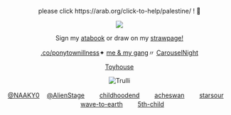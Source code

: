 <p align=center> please click https://arab.org/click-to-help/palestine/ ! 🍉
<p align=center> <img src=https://komarev.com/ghpvc/?username=NAAKY0&color=af8150&style=flat-square&label=:3&abbreviated=true&base=200>
<p align=center> Sign my <a href="https://alienstage.atabook.org/">atabook</a> or draw on my <a href="https://naaky0.straw.page/">strawpage!</a> 
<p align=center> <a href="https://rentry.co/ponytownillness">.co/ponytownillness</a>✦ <a href="https://rentry.co/carouselnightdevs">me & my gang</a>〃 <a href="https://x.com/carouselnights">CarouselNight</a> 
<p align=center> <a href="https://toyhou.se/NAAKY0">Toyhouse</a>
<p align=center> <body><img src="https://files.catbox.moe/nfo4md.png" alt="Trulli"</body>
<p align=center> <a href="https://github.com/naaky0">@NAAKY0</a>  ㅤ<a href="https://github.com/Alienstage">@AlienStage</a> ㅤ ㅤ<a href="https://github.com/childhoodend">childhoodend</a> ㅤ ㅤ<a href="https://github.com/acheswan">acheswan</a> ㅤ ㅤ<a href="https://github.com/starsour">starsour</a> ㅤ ㅤ<a href="https://github.com/wave-to-earth">wave-to-earth</a> ㅤ ㅤ<a href="https://github.com/5th-child">5th-child</a>
